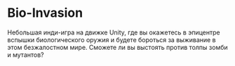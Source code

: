 # Bio-Invasion
Небольшая инди-игра на движке Unity, где вы окажетесь в эпицентре вспышки биологического оружия и будете бороться за выживание в этом безжалостном мире.
Сможете ли вы выстоять против толпы зомби и мутантов?